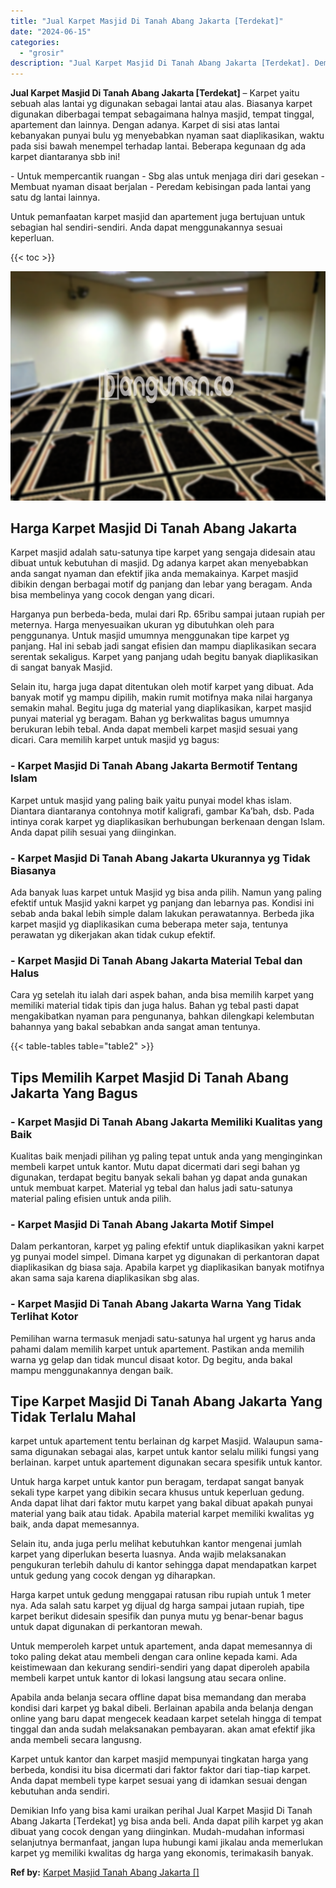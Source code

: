 ```yaml
---
title: "Jual Karpet Masjid Di Tanah Abang Jakarta [Terdekat]"
date: "2024-06-15"
categories: 
  - "grosir"
description: "Jual Karpet Masjid Di Tanah Abang Jakarta [Terdekat]. Demikian Info yang bisa kami uraikan perihal Jual Karpet Masjid Di Tanah Abang Jakarta [Terdekat] yg..."
---
```


**Jual Karpet Masjid Di Tanah Abang Jakarta \[Terdekat\]** – Karpet yaitu sebuah alas lantai yg digunakan sebagai lantai atau alas. Biasanya karpet digunakan diberbagai tempat sebagaimana halnya masjid, tempat tinggal, apartement dan lainnya. Dengan adanya. Karpet di sisi atas lantai kebanyakan punyai bulu yg menyebabkan nyaman saat diaplikasikan, waktu pada sisi bawah menempel terhadap lantai. Beberapa kegunaan dg ada karpet diantaranya sbb ini!

\- Untuk mempercantik ruangan - Sbg alas untuk menjaga diri dari gesekan - Membuat nyaman disaat berjalan - Peredam kebisingan pada lantai yang satu dg lantai lainnya.

Untuk pemanfaatan karpet masjid dan apartement juga bertujuan untuk sebagian hal sendiri-sendiri. Anda dapat menggunakannya sesuai keperluan.

{{< toc >}}

![Jual Karpet Masjid Di Tanah Abang Jakarta [Terdekat]](/images/grosir-karpet-murah-57.png)

## Harga Karpet Masjid Di Tanah Abang Jakarta

Karpet masjid adalah satu-satunya tipe karpet yang sengaja didesain atau dibuat untuk kebutuhan di masjid. Dg adanya karpet akan menyebabkan anda sangat nyaman dan efektif jika anda memakainya. Karpet masjid dibikin dengan berbagai motif dg panjang dan lebar yang beragam. Anda bisa membelinya yang cocok dengan yang dicari.

Harganya pun berbeda-beda, mulai dari Rp. 65ribu sampai jutaan rupiah per meternya. Harga menyesuaikan ukuran yg dibutuhkan oleh para penggunanya. Untuk masjid umumnya menggunakan tipe karpet yg panjang. Hal ini sebab jadi sangat efisien dan mampu diaplikasikan secara serentak sekaligus. Karpet yang panjang udah begitu banyak diaplikasikan di sangat banyak Masjid.

Selain itu, harga juga dapat ditentukan oleh motif karpet yang dibuat. Ada banyak motif yg mampu dipilih, makin rumit motifnya maka nilai harganya semakin mahal. Begitu juga dg material yang diaplikasikan, karpet masjid punyai material yg beragam. Bahan yg berkwalitas bagus umumnya berukuran lebih tebal. Anda dapat membeli karpet masjid sesuai yang dicari. Cara memilih karpet untuk masjid yg bagus:

### \- Karpet Masjid Di Tanah Abang Jakarta Bermotif Tentang Islam

Karpet untuk masjid yang paling baik yaitu punyai model khas islam. Diantara diantaranya contohnya motif kaligrafi, gambar Ka’bah, dsb. Pada intinya corak karpet yg diaplikasikan berhubungan berkenaan dengan Islam. Anda dapat pilih sesuai yang diinginkan.

### \- Karpet Masjid Di Tanah Abang Jakarta Ukurannya yg Tidak Biasanya

Ada banyak luas karpet untuk Masjid yg bisa anda pilih. Namun yang paling efektif untuk Masjid yakni karpet yg panjang dan lebarnya pas. Kondisi ini sebab anda bakal lebih simple dalam lakukan perawatannya. Berbeda jika karpet masjid yg diaplikasikan cuma beberapa meter saja, tentunya perawatan yg dikerjakan akan tidak cukup efektif.

### \- Karpet Masjid Di Tanah Abang Jakarta Material Tebal dan Halus

Cara yg setelah itu ialah dari aspek bahan, anda bisa memilih karpet yang memiliki material tidak tipis dan juga halus. Bahan yg tebal pasti dapat mengakibatkan nyaman para pengunanya, bahkan dilengkapi kelembutan bahannya yang bakal sebabkan anda sangat aman tentunya.

{{< table-tables table="table2" >}}

## Tips Memilih Karpet Masjid Di Tanah Abang Jakarta Yang Bagus

### \- Karpet Masjid Di Tanah Abang Jakarta Memiliki Kualitas yang Baik

Kualitas baik menjadi pilihan yg paling tepat untuk anda yang menginginkan membeli karpet untuk kantor. Mutu dapat dicermati dari segi bahan yg digunakan, terdapat begitu banyak sekali bahan yg dapat anda gunakan untuk membuat karpet. Material yg tebal dan halus jadi satu-satunya material paling efisien untuk anda pilih.

### \- Karpet Masjid Di Tanah Abang Jakarta Motif Simpel

Dalam perkantoran, karpet yg paling efektif untuk diaplikasikan yakni karpet yg punyai model simpel. Dimana karpet yg digunakan di perkantoran dapat diaplikasikan dg biasa saja. Apabila karpet yg diaplikasikan banyak motifnya akan sama saja karena diaplikasikan sbg alas.

### \- Karpet Masjid Di Tanah Abang Jakarta Warna Yang Tidak Terlihat Kotor

Pemilihan warna termasuk menjadi satu-satunya hal urgent yg harus anda pahami dalam memilih karpet untuk apartement. Pastikan anda memilih warna yg gelap dan tidak muncul disaat kotor. Dg begitu, anda bakal mampu menggunakannya dengan baik.

## Tipe Karpet Masjid Di Tanah Abang Jakarta Yang Tidak Terlalu Mahal

karpet untuk apartement tentu berlainan dg karpet Masjid. Walaupun sama-sama digunakan sebagai alas, karpet untuk kantor selalu miliki fungsi yang berlainan. karpet untuk apartement digunakan secara spesifik untuk kantor.

Untuk harga karpet untuk kantor pun beragam, terdapat sangat banyak sekali type karpet yang dibikin secara khusus untuk keperluan gedung. Anda dapat lihat dari faktor mutu karpet yang bakal dibuat apakah punyai material yang baik atau tidak. Apabila material karpet memiliki kwalitas yg baik, anda dapat memesannya.

Selain itu, anda juga perlu melihat kebutuhkan kantor mengenai jumlah karpet yang diperlukan beserta luasnya. Anda wajib melaksanakan pengukuran terlebih dahulu di kantor sehingga dapat mendapatkan karpet untuk gedung yang cocok dengan yg diharapkan.

Harga karpet untuk gedung menggapai ratusan ribu rupiah untuk 1 meter nya. Ada salah satu karpet yg dijual dg harga sampai jutaan rupiah, tipe karpet berikut didesain spesifik dan punya mutu yg benar-benar bagus untuk dapat digunakan di perkantoran mewah.

Untuk memperoleh karpet untuk apartement, anda dapat memesannya di toko paling dekat atau membeli dengan cara online kepada kami. Ada keistimewaan dan kekurang sendiri-sendiri yang dapat diperoleh apabila membeli karpet untuk kantor di lokasi langsung atau secara online.

Apabila anda belanja secara offline dapat bisa memandang dan meraba kondisi dari karpet yg bakal dibeli. Berlainan apabila anda belanja dengan online yang baru dapat mengecek keadaan karpet setelah hingga di tempat tinggal dan anda sudah melaksanakan pembayaran. akan amat efektif jika anda membeli secara langusng.

Karpet untuk kantor dan karpet masjid mempunyai tingkatan harga yang berbeda, kondisi itu bisa dicermati dari faktor faktor dari tiap-tiap karpet. Anda dapat membeli type karpet sesuai yang di idamkan sesuai dengan kebutuhan anda sendiri.

Demikian Info yang bisa kami uraikan perihal Jual Karpet Masjid Di Tanah Abang Jakarta \[Terdekat\] yg bisa anda beli. Anda dapat pilih karpet yg akan dibuat yang cocok dengan yang diinginkan. Mudah-mudahan informasi selanjutnya bermanfaat, jangan lupa hubungi kami jikalau anda memerlukan karpet yg memiliki kwalitas dg harga yang ekonomis, terimakasih banyak.

**Ref by:**  [Karpet Masjid Tanah Abang Jakarta []](https://id.wikipedia.org/wiki/Karpet)
